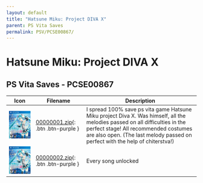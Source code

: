 ```yaml
---
layout: default
title: "Hatsune Miku: Project DIVA X"
parent: PS Vita Saves
permalink: PSV/PCSE00867/
---
```

# Hatsune Miku: Project DIVA X

## PS Vita Saves - PCSE00867

| Icon | Filename | Description |
|------|----------|-------------|
| ![Hatsune Miku: Project DIVA X](icon0.png) | [00000001.zip](00000001.zip){: .btn .btn-purple } | I spread 100% save ps vita game Hatsune Miku project Diva X. Was himself, all the melodies passed on all difficulties in the perfect stage! All recommended costumes are also open. (The last melody passed on perfect with the help of chiterstva!)  |
| ![Hatsune Miku: Project DIVA X](icon0.png) | [00000002.zip](00000002.zip){: .btn .btn-purple } | Every song unlocked  |
